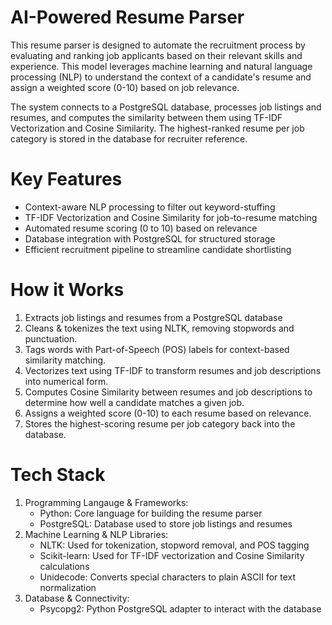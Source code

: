# AI-Powered Resume Parser

This resume parser is designed to automate the recruitment process by evaluating and ranking job applicants based on their relevant skills and experience. This model leverages machine learning and natural language processing (NLP) to understand the context of a candidate's resume and assign a weighted score (0-10) based on job relevance.

The system connects to a PostgreSQL database, processes job listings and resumes, and computes the similarity between them using TF-IDF Vectorization and Cosine Similarity. The highest-ranked resume per job category is stored in the database for recruiter reference.

# Key Features
- Context-aware NLP processing to filter out keyword-stuffing
- TF-IDF Vectorization and Cosine Similarity for job-to-resume matching
- Automated resume scoring (0 to 10) based on relevance
- Database integration with PostgreSQL for structured storage
- Efficient recruitment pipeline to streamline candidate shortlisting

# How it Works
1. Extracts job listings and resumes from a PostgreSQL database
2. Cleans & tokenizes the text using NLTK, removing stopwords and punctuation.
3. Tags words with Part-of-Speech (POS) labels for context-based similarity matching.
4. Vectorizes text using TF-IDF to transform resumes and job descriptions into numerical form.
5. Computes Cosine Similarity between resumes and job descriptions to determine how well a candidate matches a given job.
6. Assigns a weighted score (0-10) to each resume based on relevance.
7. Stores the highest-scoring resume per job category back into the database.

# Tech Stack
1. Programming Langauge & Frameworks:
   - Python: Core language for building the resume parser
   - PostgreSQL: Database used to store job listings and resumes
2. Machine Learning & NLP Libraries:
   - NLTK: Used for tokenization, stopword removal, and POS tagging
   - Scikit-learn: Used for TF-IDF vectorization and Cosine Similarity calculations
   - Unidecode: Converts special characters to plain ASCII for text normalization
3. Database & Connectivity:
   - Psycopg2: Python PostgreSQL adapter to interact with the database
